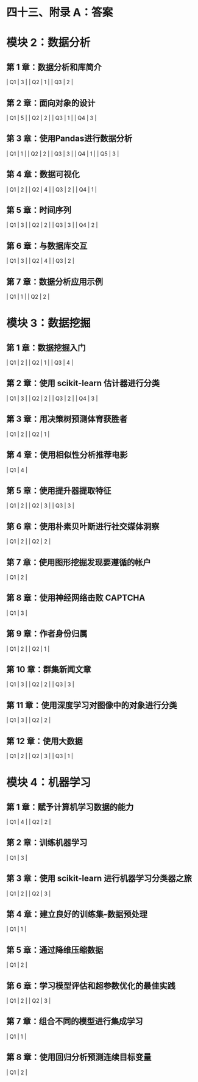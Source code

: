 # 四十三、附录 A：答案

# 模块 2：数据分析

## 第 1 章：数据分析和库简介

<colgroup class="calibre17"><col class="calibre18"> <col class="calibre18"></colgroup> 
| Q1 | 3 |
| Q2 | 1 |
| Q3 | 2 |

## 第 2 章：面向对象的设计

<colgroup class="calibre17"><col class="calibre18"> <col class="calibre18"></colgroup> 
| Q1 | 5 |
| Q2 | 2 |
| Q3 | 1 |
| Q4 | 3 |

## 第 3 章：使用Pandas进行数据分析

<colgroup class="calibre17"><col class="calibre18"> <col class="calibre18"></colgroup> 
| Q1 | 1 |
| Q2 | 2 |
| Q3 | 3 |
| Q4 | 1 |
| Q5 | 3 |

## 第 4 章：数据可视化

<colgroup class="calibre17"><col class="calibre18"> <col class="calibre18"></colgroup> 
| Q1 | 2 |
| Q2 | 4 |
| Q3 | 2 |
| Q4 | 1 |

## 第 5 章：时间序列

<colgroup class="calibre17"><col class="calibre18"> <col class="calibre18"></colgroup> 
| Q1 | 3 |
| Q2 | 2 |
| Q3 | 3 |
| Q4 | 2 |

## 第 6 章：与数据库交互

<colgroup class="calibre17"><col class="calibre18"> <col class="calibre18"></colgroup> 
| Q1 | 3 |
| Q2 | 4 |
| Q3 | 2 |

## 第 7 章：数据分析应用示例

<colgroup class="calibre17"><col class="calibre18"> <col class="calibre18"></colgroup> 
| Q1 | 1 |
| Q2 | 2 |

# 模块 3：数据挖掘

## 第 1 章：数据挖掘入门

<colgroup class="calibre17"><col class="calibre18"> <col class="calibre18"></colgroup> 
| Q1 | 2 |
| Q2 | 1 |
| Q3 | 4 |

## 第 2 章：使用 scikit-learn 估计器进行分类

<colgroup class="calibre17"><col class="calibre18"> <col class="calibre18"></colgroup> 
| Q1 | 3 |
| Q2 | 2 |
| Q3 | 2 |
| Q4 | 3 |

## 第 3 章：用决策树预测体育获胜者

<colgroup class="calibre17"><col class="calibre18"> <col class="calibre18"></colgroup> 
| Q1 | 2 |
| Q2 | 1 |

## 第 4 章：使用相似性分析推荐电影

<colgroup class="calibre17"><col class="calibre18"> <col class="calibre18"></colgroup> 
| Q1 | 4 |

## 第 5 章：使用提升器提取特征

<colgroup class="calibre17"><col class="calibre18"> <col class="calibre18"></colgroup> 
| Q1 | 2 |
| Q2 | 3 |
| Q3 | 3 |

## 第 6 章：使用朴素贝叶斯进行社交媒体洞察

<colgroup class="calibre17"><col class="calibre18"> <col class="calibre18"></colgroup> 
| Q1 | 2 |
| Q2 | 2 |

## 第 7 章：使用图形挖掘发现要遵循的帐户

<colgroup class="calibre17"><col class="calibre18"> <col class="calibre18"></colgroup> 
| Q1 | 2 |

## 第 8 章：使用神经网络击败 CAPTCHA

<colgroup class="calibre17"><col class="calibre18"> <col class="calibre18"></colgroup> 
| Q1 | 3 |

## 第 9 章：作者身份归属

<colgroup class="calibre17"><col class="calibre18"> <col class="calibre18"></colgroup> 
| Q1 | 2 |
| Q2 | 1 |

## 第 10 章：群集新闻文章

<colgroup class="calibre17"><col class="calibre18"> <col class="calibre18"></colgroup> 
| Q1 | 3 |
| Q2 | 2 |
| Q3 | 3 |

## 第 11 章：使用深度学习对图像中的对象进行分类

<colgroup class="calibre17"><col class="calibre18"> <col class="calibre18"></colgroup> 
| Q1 | 3 |
| Q2 | 2 |

## 第 12 章：使用大数据

<colgroup class="calibre17"><col class="calibre18"> <col class="calibre18"></colgroup> 
| Q1 | 2 |
| Q2 | 3 |
| Q3 | 1 |

# 模块 4：机器学习

## 第 1 章：赋予计算机学习数据的能力

<colgroup class="calibre17"><col class="calibre18"> <col class="calibre18"></colgroup> 
| Q1 | 4 |
| Q2 | 2 |

## 第 2 章：训练机器学习

<colgroup class="calibre17"><col class="calibre18"> <col class="calibre18"></colgroup> 
| Q1 | 3 |

## 第 3 章：使用 scikit-learn 进行机器学习分类器之旅

<colgroup class="calibre17"><col class="calibre18"> <col class="calibre18"></colgroup> 
| Q1 | 2 |
| Q2 | 3 |

## 第 4 章：建立良好的训练集-数据预处理

<colgroup class="calibre17"><col class="calibre18"> <col class="calibre18"></colgroup> 
| Q1 | 1 |

## 第 5 章：通过降维压缩数据

<colgroup class="calibre17"><col class="calibre18"> <col class="calibre18"></colgroup> 
| Q1 | 2 |

## 第 6 章：学习模型评估和超参数优化的最佳实践

<colgroup class="calibre17"><col class="calibre18"> <col class="calibre18"></colgroup> 
| Q1 | 2 |
| Q2 | 3 |

## 第 7 章：组合不同的模型进行集成学习

<colgroup class="calibre17"><col class="calibre18"> <col class="calibre18"></colgroup> 
| Q1 | 1 |

## 第 8 章：使用回归分析预测连续目标变量

<colgroup class="calibre17"><col class="calibre18"> <col class="calibre18"></colgroup> 
| Q1 | 2 |